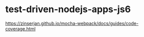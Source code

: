 # test-driven-nodejs-apps-js6
https://zinserjan.github.io/mocha-webpack/docs/guides/code-coverage.html
